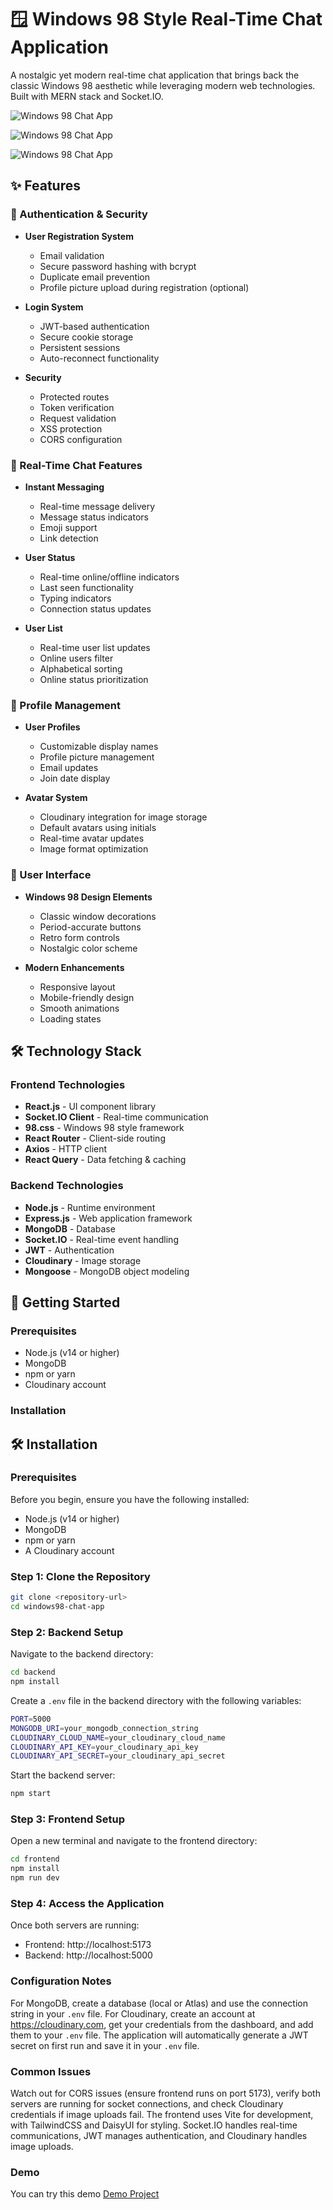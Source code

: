 # 🪟 Windows 98 Style Real-Time Chat Application

A nostalgic yet modern real-time chat application that brings back the classic Windows 98 aesthetic while leveraging modern web technologies. Built with MERN stack and Socket.IO.

![Windows 98 Chat App](frontend/src/assets/homepage.png)

![Windows 98 Chat App](frontend/src/assets/message.png)


![Windows 98 Chat App](frontend/src/assets/settings.png)

## ✨ Features

### 🔐 Authentication & Security
- **User Registration System**
  - Email validation
  - Secure password hashing with bcrypt
  - Duplicate email prevention
  - Profile picture upload during registration (optional)

- **Login System**
  - JWT-based authentication
  - Secure cookie storage
  - Persistent sessions
  - Auto-reconnect functionality

- **Security**
  - Protected routes
  - Token verification
  - Request validation
  - XSS protection
  - CORS configuration

### 💬 Real-Time Chat Features
- **Instant Messaging**
  - Real-time message delivery
  - Message status indicators
  - Emoji support
  - Link detection

- **User Status**
  - Real-time online/offline indicators
  - Last seen functionality
  - Typing indicators
  - Connection status updates

- **User List**
  - Real-time user list updates
  - Online users filter
  - Alphabetical sorting
  - Online status prioritization

### 👤 Profile Management
- **User Profiles**
  - Customizable display names
  - Profile picture management
  - Email updates
  - Join date display

- **Avatar System**
  - Cloudinary integration for image storage
  - Default avatars using initials
  - Real-time avatar updates
  - Image format optimization

### 🎨 User Interface
- **Windows 98 Design Elements**
  - Classic window decorations
  - Period-accurate buttons
  - Retro form controls
  - Nostalgic color scheme

- **Modern Enhancements**
  - Responsive layout
  - Mobile-friendly design
  - Smooth animations
  - Loading states

## 🛠 Technology Stack

### Frontend Technologies
- **React.js** - UI component library
- **Socket.IO Client** - Real-time communication
- **98.css** - Windows 98 style framework
- **React Router** - Client-side routing
- **Axios** - HTTP client
- **React Query** - Data fetching & caching

### Backend Technologies
- **Node.js** - Runtime environment
- **Express.js** - Web application framework
- **MongoDB** - Database
- **Socket.IO** - Real-time event handling
- **JWT** - Authentication
- **Cloudinary** - Image storage
- **Mongoose** - MongoDB object modeling

## 🚀 Getting Started

### Prerequisites
- Node.js (v14 or higher)
- MongoDB
- npm or yarn
- Cloudinary account

### Installation

## 🛠️ Installation

### Prerequisites
Before you begin, ensure you have the following installed:
- Node.js (v14 or higher)
- MongoDB
- npm or yarn
- A Cloudinary account

### Step 1: Clone the Repository
```bash
git clone <repository-url>
cd windows98-chat-app
```

### Step 2: Backend Setup
Navigate to the backend directory:
```bash
cd backend
npm install
```

Create a `.env` file in the backend directory with the following variables:
```bash
PORT=5000
MONGODB_URI=your_mongodb_connection_string
CLOUDINARY_CLOUD_NAME=your_cloudinary_cloud_name
CLOUDINARY_API_KEY=your_cloudinary_api_key
CLOUDINARY_API_SECRET=your_cloudinary_api_secret
```

Start the backend server:
```bash
npm start
```

### Step 3: Frontend Setup
Open a new terminal and navigate to the frontend directory:
```bash
cd frontend
npm install
npm run dev
```

### Step 4: Access the Application
Once both servers are running:
- Frontend: http://localhost:5173
- Backend: http://localhost:5000

### Configuration Notes
For MongoDB, create a database (local or Atlas) and use the connection string in your `.env` file. For Cloudinary, create an account at https://cloudinary.com, get your credentials from the dashboard, and add them to your `.env` file. The application will automatically generate a JWT secret on first run and save it in your `.env` file.

### Common Issues
Watch out for CORS issues (ensure frontend runs on port 5173), verify both servers are running for socket connections, and check Cloudinary credentials if image uploads fail. The frontend uses Vite for development, with TailwindCSS and DaisyUI for styling. Socket.IO handles real-time communications, JWT manages authentication, and Cloudinary handles image uploads.


### Demo
You can try this demo [Demo Project](https://mern-production-5syl.onrender.com/)


